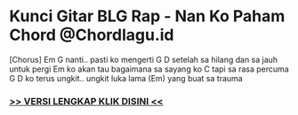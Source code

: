 # Kunci Gitar BLG Rap - Nan Ko Paham Chord @Chordlagu.id

[Chorus]
   Em                  G
nanti.. pasti ko mengerti
             G                         D
setelah sa hilang dan sa jauh untuk pergi
          Em
ko akan tau bagaimana sa sayang ko 
  C
tapi sa rasa percuma 
            G                   D
ko terus ungkit.. ungkit luka lama
                (Em)
yang buat sa trauma

###  <a href="https://www.chordlagu.id/2025/06/blg-rap-nan-ko-paham.html" rel="follow"> >> VERSI LENGKAP KLIK DISINI << </a>
